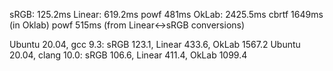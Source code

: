 ﻿sRGB: 125.2ms
Linear: 619.2ms
	powf 481ms
OkLab: 2425.5ms
	cbrtf 1649ms (in Oklab)
	powf 515ms (from Linear<->sRGB conversions)


Ubuntu 20.04, gcc 9.3:    sRGB 123.1, Linear 433.6, OkLab 1567.2
Ubuntu 20.04, clang 10.0: sRGB 106.6, Linear 411.4, OkLab 1099.4
